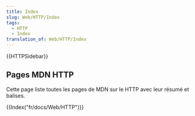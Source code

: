```yaml
---
title: Index
slug: Web/HTTP/Index
tags:
  - HTTP
  - Index
translation_of: Web/HTTP/Index
---
```

<p>{{HTTPSidebar}}</p>

<h2 id="Pages_MDN_HTTP">Pages MDN HTTP</h2>

<p>Cette page liste toutes les pages de MDN sur le HTTP avec leur résumé et balises.</p>

<p>{{Index("fr/docs/Web/HTTP")}}</p>
